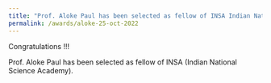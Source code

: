 ```yaml
---
title: "Prof. Aloke Paul has been selected as fellow of INSA Indian National Science Academy (25/10/22)"
permalink: /awards/aloke-25-oct-2022
---
```

Congratulations !!!

Prof. Aloke Paul has been selected as fellow of INSA (Indian National Science Academy).
